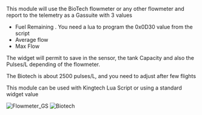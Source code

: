 This module will use the BioTech flowmeter or any other flowmeter and report to the telemetry as a Gassuite with 3 values
- Fuel Remaining . You need a lua to program the 0x0D30 value from the script
- Average flow
- Max Flow

The widget will permit to save in the sensor, the tank Capacity and also the Pulses/L depending of the flowmeter.

The Biotech is about 2500 pulses/L, and you need to adjust after few flights

This module can be used with Kingtech Lua Script or using a standard widget value

![Flowmeter_GS](https://user-images.githubusercontent.com/27886942/216839745-a750fdfd-9259-482d-9564-3b368b5070c4.png)
![Biotech](https://user-images.githubusercontent.com/27886942/216839755-a5c338fb-6381-4881-80ad-603795d7b4ab.PNG)
